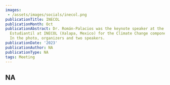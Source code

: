 ```yaml
---
images:   
 - /assets/images/socials/inecol.png
publicationTitle: INECOL
publicationMonth: Oct
publicationAbstract: Dr. Román-Palacios was the keynote speaker at the 2023 Simposio
  Estudiantil at INECOL (Xalapa, Mexico) for the Climate Change component of the event.
  In the photo, organizers and two speakers.
publicationDate: '2023'
publicationAuthor: NA
publicationType: NA
tags: Meeting
---
```


NA
---
